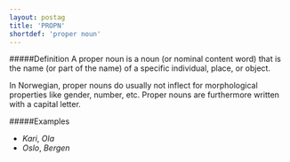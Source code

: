 ```yaml
---
layout: postag
title: 'PROPN'
shortdef: 'proper noun'
---
```

#####Definition
A proper noun is a noun (or nominal content word) that is the name (or part of the name) of a specific individual, place, or object.

In Norwegian, proper nouns do usually not inflect for morphological properties like gender, number, etc. Proper nouns are furthermore written with a capital letter.

#####Examples
* *Kari*, *Ola*
* *Oslo*, *Bergen*

<!-- Interlanguage links updated Út zář 29 20:23:02 CEST 2020 -->
